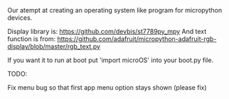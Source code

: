 Our atempt at creating an operating system like program for micropython devices.

Display library is: https://github.com/devbis/st7789py_mpy
And text function is from: https://github.com/adafruit/micropython-adafruit-rgb-display/blob/master/rgb_text.py

If you want it to run at boot put 'import microOS' into your boot.py file.

TODO:

Fix menu bug so that first app menu option stays shown (please fix)

